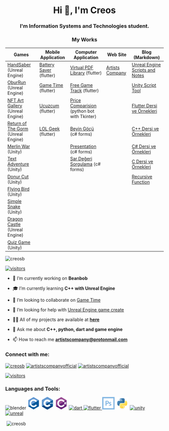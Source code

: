 <h1 align="center">Hi 👋, I'm Creos</h1>
<h3 align="center">I'm Information Systems and Technologies student.</h3>

<h3 align="center">My Works</h1>


| Games                                | Mobile Application      | Computer Application                        | Web Site        | Blog (Markdown)                           |
| ------------------------------------ | ----------------------- | ------------------------------------------- | --------------- | ------------------------------- |
| [HandSaber](https://github.com/creosB/handsaber) (Unreal Engine) | [Battery Saver](https://github.com/creosB/Battery-Saver) (flutter) | [Virtual PDF Library](https://github.com/creosB/Virtual-pdf-library) (flutter)               | [Artists Company](https://artistscompany.tech/) | [Unreal Engine Scripts and Notes](https://github.com/creosB/UnrealScriptsandNotes) |
| [OburRun](https://github.com/creosB/OburRun)      (Unreal Engine)           | [Game Time](https://play.google.com/store/apps/details?id=com.artistscompany.oyunzamani)  (flutter)    | [Free Game Track](https://github.com/creosB/FreeGameTrack) (flutter)                   |                 | [Unity Script Tool](https://github.com/creosB/Unity-Scripts)               |
| [NFT Art Gallery](https://github.com/creosB/NFT-Art-Gallery) (Unreal Engine)    | [Ucuzcum](https://play.google.com/store/apps/details?id=com.artistscompany.ucuzcum)     (flutter)   | [Price Comparision](https://github.com/creosB/Price-Comparision) (python bot with Tkinter) |                 | [Flutter Dersi ve Örnekleri](https://github.com/creosB/flutter-dersi-ve-ornekleri)      |
| [Return of The Gorm](https://github.com/creosB/Return-Of-the-Gorm)   (Unreal Engine)  | [LOL Geek](https://play.google.com/store/apps/details?id=net.puzzleleaf.LOLGEEK)    (flutter)   | [Beyin Göçü](https://github.com/creosB/presentation) (c# forms)                       |                 | [C++ Dersi ve Örnekleri](https://github.com/creosB/CPP-ders-ve-ornekleri)          |
| [Merlin War](https://github.com/creosB/Merlin-War) (Unity)         |                         | [Presentation](https://github.com/creosB/presentation) (c# forms)                     |                 | [C# Dersi ve Örnekleri](https://github.com/creosB/C-Sharp-programlama-dersleri)          |           
| [Text Adventure](https://github.com/creosB/TextAdventure) (Unity)       |                         | [Sar Değeri Sorgulama](https://github.com/creosB/Sar-degeri-sorgu) (c# forms)             |                 | [C Dersi ve Örnekleri](https://github.com/creosB/C-ders-ve-ornekleri)            |            
| [Donur Cut](https://github.com/creosB/DonerCut) (Unity)                  |                         |                                             |                 | [Recursive Function](https://github.com/creosB/RecursiveFunction)              |         
| [Flying Bird](https://github.com/creosB/Flying-Bird) (Unity)           |                         |                                             |                 |                                 |
| [Simple Snake](https://github.com/creosB/Simple-Snake) (Unity)            |                         |                                             |                 |                                 |
| [Dragon Castle](https://play.google.com/store/apps/details?id=com.artistscompany.dragoncastle) (Unreal Engine)             |                         |                                             |                 |                                 |
| [Quiz Game](https://github.com/creosB/bilgi_yarismasi) (Unity)                   |                         |                                             |                 |                                 |


<p align="left"> <img src="https://komarev.com/ghpvc/?username=creosb&label=Profile%20views&color=0e75b6&style=flat" alt="creosb" /> </p>

<a href="https://play.google.com/store/apps/dev?id=6223046675380899342"><img src="https://img.shields.io/badge/Google_Play-414141?style=for-the-badge&amp;logo=google-play&amp;logoColor=green" alt="visitors"></a>

- 🔭 I’m currently working on **Beanbob**

- 🎓 I’m currently learning **C++ with Unreal Engine**

- 👯 I’m looking to collaborate on [Game Time](https://play.google.com/store/apps/details?id=com.artistscompany.oyunzamani)

- 🤝 I’m looking for help with [Unreal Engine game create](http://www.artistscompany.net/)

- 👨‍💻 All of my projects are available at [**here**](https://www.artistscompany.net)

- 💬 Ask me about **C++, python, dart and game engine**

- 📫 How to reach me **artistscompany@protonmail.com**

<h3 align="left">Connect with me:</h3>
<p align="left">
<a href="https://twitter.com/creosb" target="blank"><img align="center" src="https://cdn.jsdelivr.net/npm/simple-icons@3.0.1/icons/twitter.svg" alt="creosb" height="30" width="40" /></a>
<a href="https://fb.com/artistscompanyofficial" target="blank"><img align="center" src="https://cdn.jsdelivr.net/npm/simple-icons@3.0.1/icons/facebook.svg" alt="artistscompanyofficial" height="30" width="40" /></a>
<a href="https://instagram.com/artistscompanyofficial" target="blank"><img align="center" src="https://cdn.jsdelivr.net/npm/simple-icons@3.0.1/icons/instagram.svg" alt="artistscompanyofficial" height="30" width="40" /></a>
<p class="has-line-data" data-line-start="4" data-line-end="9"><a href="https://discord.gg/TZkyjTC"><img src="https://img.shields.io/badge/Discord-7289DA?style=for-the-badge&amp;logo=discord&amp;logoColor=white" alt="visitors"></a><br>
</p>

<h3 align="left">Languages and Tools:</h3>
<p align="left">  <img src="https://download.blender.org/branding/community/blender_community_badge_white.svg" alt="blender" width="40" height="40"/>  <a  target="_blank"> <img src="https://raw.githubusercontent.com/devicons/devicon/master/icons/c/c-original.svg" alt="c" width="40" height="40"/> </a> <a target="_blank"> <img src="https://raw.githubusercontent.com/devicons/devicon/master/icons/cplusplus/cplusplus-original.svg" alt="cplusplus" width="40" height="40"/> </a> <a  target="_blank"> <img src="https://raw.githubusercontent.com/devicons/devicon/master/icons/csharp/csharp-original.svg" alt="csharp" width="40" height="40"/> </a> <a href="https://dart.dev" target="_blank"> <img src="https://www.vectorlogo.zone/logos/dartlang/dartlang-icon.svg" alt="dart" width="40" height="40"/> </a> <a href="https://flutter.dev" target="_blank"> <img src="https://www.vectorlogo.zone/logos/flutterio/flutterio-icon.svg" alt="flutter" width="40" height="40"/> </a> <a  target="_blank"> <img src="https://raw.githubusercontent.com/devicons/devicon/master/icons/photoshop/photoshop-line.svg" alt="photoshop" width="40" height="40"/> </a> <a  target="_blank"> <img src="https://raw.githubusercontent.com/devicons/devicon/master/icons/python/python-original.svg" alt="python" width="40" height="40"/> </a> <a href="https://unity.com/" target="_blank"> <img src="https://www.vectorlogo.zone/logos/unity3d/unity3d-icon.svg" alt="unity" width="40" height="40"/> </a> <a href="https://unrealengine.com/" target="_blank"> <img src="https://raw.githubusercontent.com/kenangundogan/fontisto/036b7eca71aab1bef8e6a0518f7329f13ed62f6b/icons/svg/brand/unreal-engine.svg" alt="unreal" width="40" height="40"/> </a> </p>

<p>&nbsp;<img align="center" src="https://github-readme-stats.vercel.app/api?username=creosb&amp;hide=contribs,prs&amp;show_icons=true&amp;theme=radical" alt="creosb" /></p>
